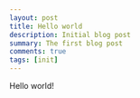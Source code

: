 ```yaml
---
layout: post
title: Hello world
description: Initial blog post
summary: The first blog post
comments: true
tags: [init]
---
```


Hello world!
